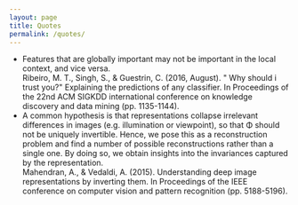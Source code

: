 ```yaml
---
layout: page
title: Quotes
permalink: /quotes/
---
```

<ul>
    <li>Features that are globally important may not be important in the local context, and vice versa.<br>Ribeiro, M. T., Singh, S., & Guestrin, C. (2016, August). " Why should i trust you?" Explaining the predictions of any classifier. In Proceedings of the 22nd ACM SIGKDD international conference on knowledge discovery and data mining (pp. 1135-1144). </li>
    <li>A common hypothesis is that representations collapse irrelevant differences in images (e.g. illumination or viewpoint), so that Φ should not be uniquely invertible. Hence, we pose this as a reconstruction problem and find a number of possible reconstructions rather than a single one. By doing so, we obtain insights into the invariances captured by the representation. 
    <br>Mahendran, A., & Vedaldi, A. (2015). Understanding deep image representations by inverting them. In Proceedings of the IEEE conference on computer vision and pattern recognition (pp. 5188-5196).</li>

</ul>